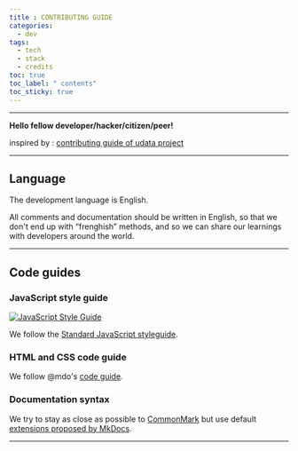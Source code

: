 ```yaml
---
title : CONTRIBUTING GUIDE
categories:
  - dev
tags:
  - tech
  - stack
  - credits
toc: true
toc_label: " contents"
toc_sticky: true
---
```


-----

**Hello fellow developer/hacker/citizen/peer!**

inspired by : [contributing guide of udata project](https://github.com/opendatateam/udata/blob/master/CONTRIBUTING.md)

---------

## Language

The development language is English.

All comments and documentation should be written in English, so that we don't end up with “frenghish” methods, and so we can share our learnings with developers around the world.


-----------

## Code guides

### JavaScript style guide

[![JavaScript Style Guide](https://cdn.rawgit.com/standard/standard/master/badge.svg)](https://github.com/standard/standard)

We follow the [Standard JavaScript styleguide][js-styleguide].

### HTML and CSS code guide

We follow @mdo's [code guide][code-guide].

### Documentation syntax

We try to stay as close as possible to [CommonMark][] but use default [extensions proposed by MkDocs][extensions-mkdocs].

[code-ethics]: https://www.w3.org/Consortium/cepc
[simplified-github-workflow]: http://scottchacon.com/2011/08/31/github-flow.html
[js-styleguide]: https://standardjs.com/#install
[code-guide]: http://codeguide.co/
[commonmark]: http://commonmark.org/
[extensions-mkdocs]: http://www.mkdocs.org/user-guide/writing-your-docs/
[gitter]: https://gitter.im/opendatateam/udata

---------


<br>
<br>
